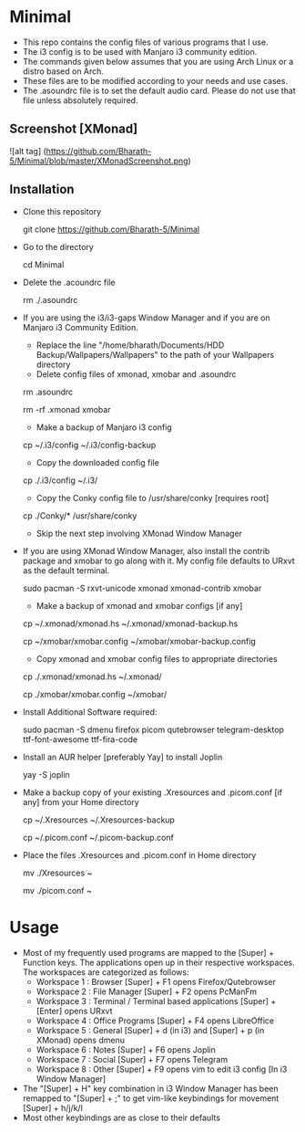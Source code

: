 # Minimal

- This repo contains the config files of various programs that I use.
- The i3 config is to be used with Manjaro i3 community edition.
- The commands given below assumes that you are using Arch Linux or a distro based on Arch.
- These files are to be modified according to your needs and use cases.
- The .asoundrc file is to set the default audio card. Please do not use that file unless absolutely required.

## Screenshot [XMonad]

  ![alt tag] (https://github.com/Bharath-5/Minimal/blob/master/XMonadScreenshot.png)

## Installation
- Clone this repository

	git clone https://github.com/Bharath-5/Minimal

- Go to the directory

	cd Minimal

- Delete the .acoundrc file

	rm ./.asoundrc
	
- If you are using the i3/i3-gaps Window Manager and if you are on Manjaro i3 Community Edition.
	* Replace the line "/home/bharath/Documents/HDD Backup/Wallpapers/Wallpapers" to the path of your Wallpapers directory
	* Delete config files of xmonad, xmobar and .asoundrc

	rm .asoundrc

	rm -rf .xmonad xmobar

	* Make a backup of Manjaro i3 config 

	cp ~/.i3/config ~/.i3/config-backup

	* Copy the downloaded config file 

	cp ./.i3/config ~/.i3/

	* Copy the Conky config file to /usr/share/conky [requires root]

	cp ./Conky/* /usr/share/conky

	* Skip the next step involving XMonad Window Manager

- If you are using XMonad Window Manager, also install the contrib package and xmobar to go along with it. My config file defaults to URxvt as the default terminal.

	sudo pacman -S rxvt-unicode xmonad xmonad-contrib xmobar

	* Make a backup of xmonad and xmobar configs [if any]

	cp ~/.xmonad/xmonad.hs ~/.xmonad/xmonad-backup.hs

	cp ~/xmobar/xmobar.config ~/xmobar/xmobar-backup.config

	* Copy xmonad and xmobar config files to appropriate directories

	cp ./.xmonad/xmonad.hs ~/.xmonad/

	cp ./xmobar/xmobar.config ~/xmobar/
 

- Install Additional Software required:

	sudo pacman -S dmenu firefox picom qutebrowser telegram-desktop ttf-font-awesome ttf-fira-code 

- Install an AUR helper [preferably Yay] to install Joplin

	yay -S joplin

- Make a backup copy of your existing .Xresources and .picom.conf [if any] from your Home directory

	cp ~/.Xresources ~/.Xresources-backup


	cp ~/.picom.conf ~/.picom-backup.conf

- Place the files .Xresources and .picom.conf in Home directory

	mv ./Xresources ~

	mv ./picom.conf ~

# Usage

- Most of my frequently used programs are mapped to the [Super] + Function keys. The applications open up in their respective workspaces. The workspaces are categorized as follows:
	* Workspace 1 : Browser						[Super] + F1 opens Firefox/Qutebrowser 
	* Workspace 2 : File Manager					[Super] + F2 opens PcManFm
	* Workspace 3 : Terminal / Terminal based applications		[Super] + [Enter] opens URxvt
	* Workspace 4 : Office Programs					[Super] + F4 opens LibreOffice
	* Workspace 5 : General						[Super] + d (in i3) and [Super] + p (in XMonad) opens dmenu	
	* Workspace 6 : Notes						[Super] + F6 opens Joplin
	* Workspace 7 : Social						[Super] + F7 opens Telegram
	* Workspace 8 : Other						[Super] + F9 opens vim to edit i3 config [In i3 Window Manager]
- The "[Super] + H" key combination in i3 Window Manager has been remapped to "[Super] + ;" to get vim-like keybindings for movement [Super] + h/j/k/l
- Most other keybindings are as close to their defaults



